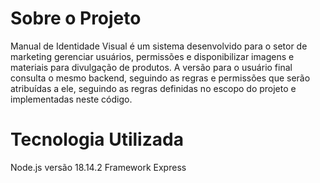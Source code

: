 # Sobre o Projeto
Manual de Identidade Visual é um sistema desenvolvido para o setor de marketing gerenciar usuários, permissões e disponibilizar imagens e materiais para divulgação de produtos. A versão para o usuário final consulta o mesmo backend, seguindo as regras e permissões que serão atribuídas a ele, seguindo as regras definidas no escopo do projeto e implementadas neste código. 

# Tecnologia Utilizada
Node.js versão 18.14.2
Framework Express

